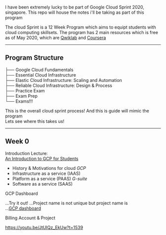 I have been extremely lucky to be part of Google Cloud Sprint 2020, singapore.
This repo will house the notes i'll be taking as part of this program

The cloud Sprint is a 12 Week Program which aims to equipt students with cloud computing skillsets. The program has 2 main resources which is free as of May 2020, which are [Qwiklab](https://www.qwiklabs.com/) and [Coursera](https://www.coursera.org/learn/gcp-fundamentals/home/welcome)  


---
Program Structure
---

├── Google Cloud Fundamentals    
├── Essential Cloud Infrastructure  
├── Elastic Cloud Infrastructure: Scaling and Automation  
├── Reliable Cloud Infrastructure: Design & Process  
├── Practice Exam  
├── Exam Prep  
└── Exams!!!   


This is the overall cloud sprint process! And this is guide will mimic the program  
Lets see where this takes us!


---
Week 0
--- 
Introduction Lecture:  
[An Introduction to GCP for Students](https://www.youtube.com/watch?v=JtUIQz_EkUw&feature=youtu.be)  

- History & Motivations for cloud
*GCP*
- Infrastructure as a service (IAAS)
- Platform as a service (PAAS)
*G-suite*
- Software as a service (SAAS)


GCP Dashboard

...Try it out!
...Project name is not unique but project name is  
...[GCP dashboard](https://console.cloud.google.com/home/dashboard)  

Billing Account & Project 


https://youtu.be/JtUIQz_EkUw?t=1539


